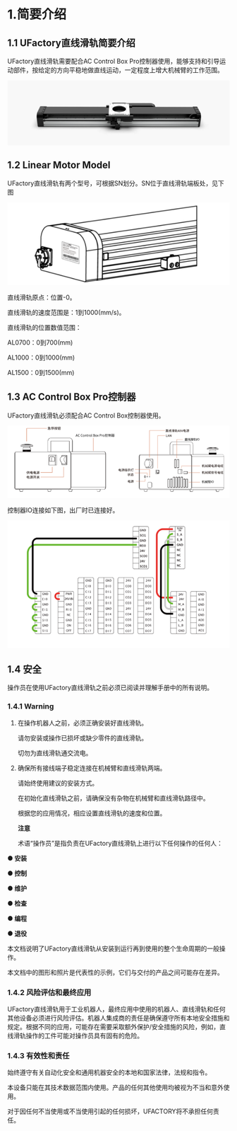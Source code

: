 # 1.简要介绍

## 1.1 UFactory直线滑轨简要介绍
UFactory直线滑轨需要配合AC Control Box Pro控制器使用，能够支持和引导运动部件，按给定的方向平稳地做直线运动，一定程度上增大机械臂的工作范围。

![](assets/img.png)


## 1.2 Linear Motor Model

UFactory直线滑轨有两个型号，可根据SN划分。SN位于直线滑轨端板处，见下图

![img_1.png](assets/img_1.png)


直线滑轨原点：位置-0。

直线滑轨的速度范围是：1到1000(mm/s)。

直线滑轨的位置数值范围：

AL0700：0到700(mm)

AL1000：0到1000(mm)

AL1500：0到1500(mm)

## 1.3 AC Control Box Pro控制器

UFactory直线滑轨必须配合AC Control Box控制器使用。

![img_2.png](assets/img_2.png)





控制器IO连接如下图，出厂时已连接好。

![img](assets/img_3.png)


## 1.4 安全

操作员在使用UFactory直线滑轨之前必须已阅读并理解手册中的所有说明。

### 1.4.1 Warning

1. 在操作机器人之前，必须正确安装好直线滑轨。

   请勿安装或操作已损坏或缺少零件的直线滑轨。

   切勿为直线滑轨通交流电。

2. 确保所有接线端子稳定连接在机械臂和直线滑轨两端。

   请始终使用建议的安装方式。

   在初始化直线滑轨之前，请确保没有杂物在机械臂和直线滑轨路径中。

   根据您的应用情况，相应设置直线滑轨的速度和位置。

   **注意**

   术语“操作员”是指负责在UFactory直线滑轨上进行以下任何操作的任何人：


**● 安装**

 **● 控制**

  **● 维护**

  **● 检查**

 **● 编程**

  **● 退役**

 本文档说明了UFactory直线滑轨从安装到运行再到使用的整个生命周期的一般操作。

本文档中的图形和照片是代表性的示例，它们与交付的产品之间可能存在差异。

### 1.4.2 风险评估和最终应用

UFactory直线滑轨用于工业机器人，最终应用中使用的机器人、直线滑轨和任何其他设备必须进行风险评估。机器人集成商的责任是确保遵守所有本地安全措施和规定。根据不同的应用，可能存在需要采取额外保护/安全措施的风险，例如，直线滑轨操作的工件可能对操作员具有固有的危险。

### 1.4.3 有效性和责任

始终遵守有关自动化安全和通用机器安全的本地和国家法律，法规和指令。

本设备只能在其技术数据范围内使用。产品的任何其他使用均被视为不当和意外使用。

对于因任何不当使用或不当使用引起的任何损坏，UFACTORY将不承担任何责任。

 



